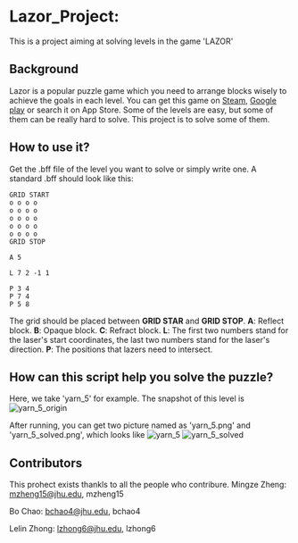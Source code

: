 # Lazor_Project: 
This is a project aiming at solving levels in the game 'LAZOR'
## Background
Lazor is a popular puzzle game which you need to arrange blocks wisely to achieve the goals in each level. You can get this game on [Steam](https://store.steampowered.com/app/341290/Lazors/), [Google play](https://play.google.com/store/apps/details?id=net.pyrosphere.lazors&hl=en_US&gl=US) or search it on App Store. Some of the levels are easy, but some of them can be really hard to solve. This project is to solve some of them.

## How to use it?
Get the .bff file of the level you want to solve or simply write one. A standard .bff should look like this:
```
GRID START
o o o o
o o o o
o o o o
o o o o
o o o o
GRID STOP

A 5

L 7 2 -1 1

P 3 4
P 7 4
P 5 8
```
The grid should be placed between **GRID STAR** and **GRID STOP**.
**A**: Reflect block.
**B**: Opaque block.
**C**: Refract block.
**L**: The first two numbers stand for the laser's start coordinates, the last two numbers stand for the laser's direction.
**P**: The positions that lazers need to intersect.

## How can this script help you solve the puzzle?
Here, we take 'yarn_5' for example. The snapshot of this level is 
![yarn_5_origin](https://assets/images/yarn_5_origin.jpg)

After running, you can get two picture named as 'yarn_5.png' and 'yarn_5_solved.png', which looks like 
![yarn_5](https://assets/images/yarn_5.png)
![yarn_5_solved](https://assets/images/yarn_5_solved.png)

## Contributors
This prohect exists thankls to all the people who contribure.
Mingze Zheng: mzheng15@jhu.edu, mzheng15

Bo Chao: bchao4@jhu.edu, bchao4

Lelin Zhong: lzhong6@jhu.edu, lzhong6